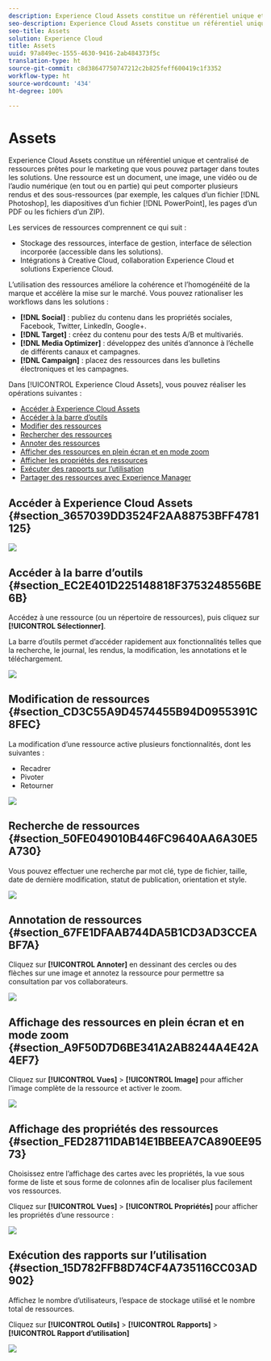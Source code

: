 ```yaml
---
description: Experience Cloud Assets constitue un référentiel unique et centralisé de ressources prêtes pour le marketing que vous pouvez partager dans toutes les solutions. Une ressource est un document, une image, une vidéo ou de l’audio numérique (en tout ou en partie) qui peut comporter plusieurs rendus et des sous-ressources (par exemple, les calques d’un fichier Photoshop, les diapositives d’un fichier PowerPoint, les pages d’un PDF ou les fichiers d’un ZIP).
seo-description: Experience Cloud Assets constitue un référentiel unique et centralisé de ressources prêtes pour le marketing que vous pouvez partager dans toutes les solutions. Une ressource est un document, une image, une vidéo ou de l’audio numérique (en tout ou en partie) qui peut comporter plusieurs rendus et des sous-ressources (par exemple, les calques d’un fichier Photoshop, les diapositives d’un fichier PowerPoint, les pages d’un PDF ou les fichiers d’un ZIP).
seo-title: Assets
solution: Experience Cloud
title: Assets
uuid: 97a849ec-1555-4630-9416-2ab484373f5c
translation-type: ht
source-git-commit: c8d38647750747212c2b825feff600419c1f3352
workflow-type: ht
source-wordcount: '434'
ht-degree: 100%

---
```



# Assets

Experience Cloud Assets constitue un référentiel unique et centralisé de ressources prêtes pour le marketing que vous pouvez partager dans toutes les solutions. Une ressource est un document, une image, une vidéo ou de l’audio numérique (en tout ou en partie) qui peut comporter plusieurs rendus et des sous-ressources (par exemple, les calques d’un fichier [!DNL Photoshop], les diapositives d’un fichier [!DNL PowerPoint], les pages d’un PDF ou les fichiers d’un ZIP).

Les services de ressources comprennent ce qui suit :

* Stockage des ressources, interface de gestion, interface de sélection incorporée (accessible dans les solutions).
* Intégrations à Creative Cloud, collaboration Experience Cloud et solutions Experience Cloud.

L’utilisation des ressources améliore la cohérence et l’homogénéité de la marque et accélère la mise sur le marché. Vous pouvez rationaliser les workflows dans les solutions :

* **[!DNL Social]** : publiez du contenu dans les propriétés sociales, Facebook, Twitter, LinkedIn, Google+.
* **[!DNL Target]** : créez du contenu pour des tests A/B et multivariés.
* **[!DNL Media Optimizer]** : développez des unités d’annonce à l’échelle de différents canaux et campagnes.
* **[!DNL Campaign]** : placez des ressources dans les bulletins électroniques et les campagnes.

Dans [!UICONTROL Experience Cloud Assets], vous pouvez réaliser les opérations suivantes :

* [Accéder à Experience Cloud Assets](../experience-cloud-assets/experience-cloud-assets.md#section_3657039DD3524F2AA88753BFF4781125)
* [Accéder à la barre d’outils](../experience-cloud-assets/experience-cloud-assets.md#section_EC2E401D225148818F3753248556BE6B)
* [Modifier des ressources ](../experience-cloud-assets/experience-cloud-assets.md#section_CD3C55A9D4574455B94D0955391C8FEC)
* [Rechercher des ressources](../experience-cloud-assets/experience-cloud-assets.md#section_50FE049010B446FC9640AA6A30E5A730)
* [Annoter des ressources](../experience-cloud-assets/experience-cloud-assets.md#section_67FE1DFAAB744DA5B1CD3AD3CCEABF7A)
* [Afficher des ressources en plein écran et en mode zoom](../experience-cloud-assets/experience-cloud-assets.md#section_A9F50D7D6BE341A2AB8244A4E42A4EF7)
* [Afficher les propriétés des ressources](../experience-cloud-assets/experience-cloud-assets.md#section_FED28711DAB14E1BBEEA7CA890EE9573)
* [Exécuter des rapports sur l’utilisation](../experience-cloud-assets/experience-cloud-assets.md#section_15D782FFB8D74CF4A735116CC03AD902)
* [Partager des ressources avec Experience Manager](../experience-cloud-assets/experience-cloud-assets.md#section_45C1B72F4D274F54BC6CCB64D2580AC5)

## Accéder à Experience Cloud Assets {#section_3657039DD3524F2AA88753BFF4781125}

![](assets/asset-nav.png)

## Accéder à la barre d’outils {#section_EC2E401D225148818F3753248556BE6B}

Accédez à une ressource (ou un répertoire de ressources), puis cliquez sur **[!UICONTROL Sélectionner]**.

La barre d’outils permet d’accéder rapidement aux fonctionnalités telles que la recherche, le journal, les rendus, la modification, les annotations et le téléchargement.

![](assets/asset-tools.png)

## Modification de ressources {#section_CD3C55A9D4574455B94D0955391C8FEC}

La modification d’une ressource active plusieurs fonctionnalités, dont les suivantes :

* Recadrer
* Pivoter
* Retourner

![](assets/asset-edit.png)

## Recherche de ressources {#section_50FE049010B446FC9640AA6A30E5A730}

Vous pouvez effectuer une recherche par mot clé, type de fichier, taille, date de dernière modification, statut de publication, orientation et style.

![](assets/asset-search.png)

## Annotation de ressources {#section_67FE1DFAAB744DA5B1CD3AD3CCEABF7A}

Cliquez sur **[!UICONTROL Annoter]** en dessinant des cercles ou des flèches sur une image et annotez la ressource pour permettre sa consultation par vos collaborateurs.

![](assets/assets-annotate.png)

## Affichage des ressources en plein écran et en mode zoom {#section_A9F50D7D6BE341A2AB8244A4E42A4EF7}

Cliquez sur **[!UICONTROL Vues]** > **[!UICONTROL Image]** pour afficher l’image complète de la ressource et activer le zoom.

![](assets/asset-zoom.png)

## Affichage des propriétés des ressources {#section_FED28711DAB14E1BBEEA7CA890EE9573}

Choisissez entre l’affichage des cartes avec les propriétés, la vue sous forme de liste et sous forme de colonnes afin de localiser plus facilement vos ressources.

Cliquez sur **[!UICONTROL Vues]** > **[!UICONTROL Propriétés]** pour afficher les propriétés d’une ressource :

![](assets/asset-properties.png)

## Exécution des rapports sur l’utilisation {#section_15D782FFB8D74CF4A735116CC03AD902}

Affichez le nombre d’utilisateurs, l’espace de stockage utilisé et le nombre total de ressources.

Cliquez sur **[!UICONTROL Outils]** > **[!UICONTROL Rapports]** > **[!UICONTROL Rapport d’utilisation]**

![](assets/assets-usage-report.png)
